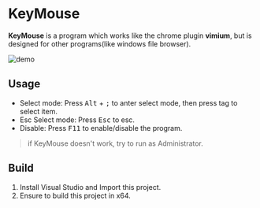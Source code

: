 # KeyMouse
**KeyMouse** is a program which works like the chrome plugin **vimium**, but is designed for other programs(like windows file browser).

![demo](https://i.imgur.com/HxaxNYu.gif)

## Usage

- Select mode: Press <kbd>Alt</kbd> + <kbd>;</kbd> to anter select mode, then press tag to select item.
- Esc Select mode: Press <kbd>Esc</kbd> to esc.
- Disable: Press <kbd>F11</kbd> to enable/disable the program.

> if KeyMouse doesn't work, try to run as Administrator.

## Build

1. Install Visual Studio and Import this project.
2. Ensure to build this project in x64.
